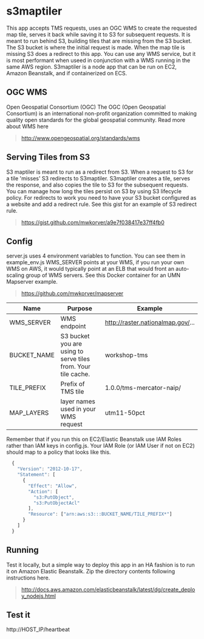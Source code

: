 s3maptiler
===================

This app accepts TMS requests, uses an OGC WMS to create the requested map tile, serves it back while saving it to S3 for subsequent requests. It is meant to run behind S3, building tiles that are missing from the S3 bucket. The S3 bucket is where the initial request is made. When the map tile is missing S3 does a redirect to this app.
You can use any WMS service, but it is most performant when useed in conjunction with a WMS running in the same AWS region.
S3maptiler is a node app that can be run on EC2, Amazon Beanstalk, and if containerized on ECS.

## OGC WMS

Open Geospatial Consortium (OGC)
The OGC (Open Geospatial Consortium) is an international non-profit organization committed to making quality open standards for the global geospatial community. Read more about WMS here
  
  > http://www.opengeospatial.org/standards/wms

## Serving Tiles from S3

S3 maptiler is meant to run as a redirect from S3. When a request to S3 for a tile 'misses' S3 redirects to S3maptiler. S3maptiler creates a tile, serves the response, and also copies the tile to S3 for the subsequent requests. You can manage how long the tiles persist on S3 by using S3 lifecycle policy.
For redirects to work you need to have your S3 bucket configured as a website and add a redirect rule.
See this gist for an example of S3 redirect rule.

  > https://gist.github.com/mwkorver/a9e7f038417e37ff4fb0

## Config 

server.js uses 4 environment variables to function. You can see them in example_env.js
WMS_SERVER points at your WMS, if you run your own WMS on AWS, it would typically point at an ELB that would front an auto-scaling group of WMS servers.
See this Docker container for an UMN Mapserver example.

  > https://github.com/mwkorver/mapserver


| Name        | Purpose   | Example  |
| ------------- |-------------|-----|
| WMS_SERVER  | WMS endpoint | http://raster.nationalmap.gov/... |
| BUCKET_NAME | S3 bucket you are using to serve tiles from. Your tile cache. | workshop-tms |
| TILE_PREFIX | Prefix of TMS tile | 1.0.0/tms-mercator-naip/ |
| MAP_LAYERS | layer names used in your WMS request  | utm11-50pct |


Remember that if you run this on EC2/Elastic Beanstalk use IAM Roles rather than IAM keys in config.js. 
Your IAM Role (or IAM User if not on EC2) should map to a policy that looks like this.

```javascript
  {
    "Version": "2012-10-17",
    "Statement": [
      {
        "Effect": "Allow",
        "Action": [
          "s3:PutObject",
          "s3:PutObjectAcl"
        ],
        "Resource": ["arn:aws:s3:::BUCKET_NAME/TILE_PREFIX*"]
      }
    ]
  }
```

## Running

Test it locally, but a simple way to deploy this app in an HA fashion is to run it on Amazon Elastic Beanstalk.
Zip the directory contents following instructions here. 
  
  > http://docs.aws.amazon.com/elasticbeanstalk/latest/dg/create_deploy_nodejs.html

## Test it

  http://HOST_IP/heartbeat
